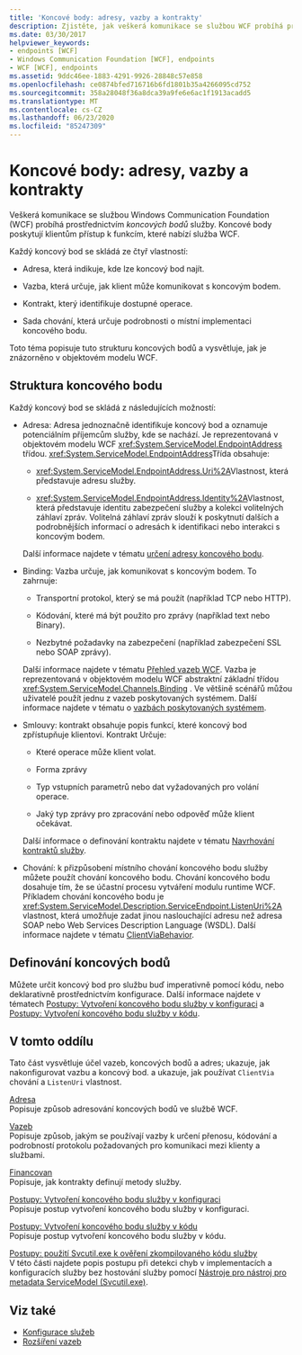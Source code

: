 ```yaml
---
title: 'Koncové body: adresy, vazby a kontrakty'
description: Zjistěte, jak veškerá komunikace se službou WCF probíhá prostřednictvím koncových bodů služby, které klientům poskytují přístup k funkcím, které služba nabízí.
ms.date: 03/30/2017
helpviewer_keywords:
- endpoints [WCF]
- Windows Communication Foundation [WCF], endpoints
- WCF [WCF], endpoints
ms.assetid: 9ddc46ee-1883-4291-9926-28848c57e858
ms.openlocfilehash: ce0874bfed716716b6fd1801b35a4266095cd752
ms.sourcegitcommit: 358a28048f36a8dca39a9fe6e6ac1f1913acadd5
ms.translationtype: MT
ms.contentlocale: cs-CZ
ms.lasthandoff: 06/23/2020
ms.locfileid: "85247309"
---
```

# <a name="endpoints-addresses-bindings-and-contracts"></a>Koncové body: adresy, vazby a kontrakty

Veškerá komunikace se službou Windows Communication Foundation (WCF) probíhá prostřednictvím *koncových bodů* služby. Koncové body poskytují klientům přístup k funkcím, které nabízí služba WCF.

Každý koncový bod se skládá ze čtyř vlastností:

- Adresa, která indikuje, kde lze koncový bod najít.

- Vazba, která určuje, jak klient může komunikovat s koncovým bodem.

- Kontrakt, který identifikuje dostupné operace.

- Sada chování, která určuje podrobnosti o místní implementaci koncového bodu.

Toto téma popisuje tuto strukturu koncových bodů a vysvětluje, jak je znázorněno v objektovém modelu WCF.

## <a name="the-structure-of-an-endpoint"></a>Struktura koncového bodu

Každý koncový bod se skládá z následujících možností:

- Adresa: Adresa jednoznačně identifikuje koncový bod a oznamuje potenciálním příjemcům služby, kde se nachází. Je reprezentovaná v objektovém modelu WCF <xref:System.ServiceModel.EndpointAddress> třídou. <xref:System.ServiceModel.EndpointAddress>Třída obsahuje:

  - <xref:System.ServiceModel.EndpointAddress.Uri%2A>Vlastnost, která představuje adresu služby.

  - <xref:System.ServiceModel.EndpointAddress.Identity%2A>Vlastnost, která představuje identitu zabezpečení služby a kolekci volitelných záhlaví zpráv. Volitelná záhlaví zpráv slouží k poskytnutí dalších a podrobnějších informací o adresách k identifikaci nebo interakci s koncovým bodem.

  Další informace najdete v tématu [určení adresy koncového bodu](../specifying-an-endpoint-address.md).

- Binding: Vazba určuje, jak komunikovat s koncovým bodem. To zahrnuje:

  - Transportní protokol, který se má použít (například TCP nebo HTTP).

  - Kódování, které má být použito pro zprávy (například text nebo Binary).

  - Nezbytné požadavky na zabezpečení (například zabezpečení SSL nebo SOAP zprávy).

  Další informace najdete v tématu [Přehled vazeb WCF](../bindings-overview.md). Vazba je reprezentovaná v objektovém modelu WCF abstraktní základní třídou <xref:System.ServiceModel.Channels.Binding> . Ve většině scénářů můžou uživatelé použít jednu z vazeb poskytovaných systémem. Další informace najdete v tématu o [vazbách poskytovaných systémem](../system-provided-bindings.md).

- Smlouvy: kontrakt obsahuje popis funkcí, které koncový bod zpřístupňuje klientovi. Kontrakt Určuje:

  - Které operace může klient volat.

  - Forma zprávy

  - Typ vstupních parametrů nebo dat vyžadovaných pro volání operace.

  - Jaký typ zprávy pro zpracování nebo odpověď může klient očekávat.

  Další informace o definování kontraktu najdete v tématu [Navrhování kontraktů služby](../designing-service-contracts.md).

- Chování: k přizpůsobení místního chování koncového bodu služby můžete použít chování koncového bodu. Chování koncového bodu dosahuje tím, že se účastní procesu vytváření modulu runtime WCF. Příkladem chování koncového bodu je <xref:System.ServiceModel.Description.ServiceEndpoint.ListenUri%2A> vlastnost, která umožňuje zadat jinou naslouchající adresu než adresa SOAP nebo Web Services Description Language (WSDL). Další informace najdete v tématu [ClientViaBehavior](../diagnostics/wmi/clientviabehavior.md).

## <a name="defining-endpoints"></a>Definování koncových bodů

Můžete určit koncový bod pro službu buď imperativně pomocí kódu, nebo deklarativně prostřednictvím konfigurace. Další informace najdete v tématech [Postupy: Vytvoření koncového bodu služby v konfiguraci](how-to-create-a-service-endpoint-in-configuration.md) a [Postupy: Vytvoření koncového bodu služby v kódu](how-to-create-a-service-endpoint-in-code.md).

## <a name="in-this-section"></a>V tomto oddílu

Tato část vysvětluje účel vazeb, koncových bodů a adres; ukazuje, jak nakonfigurovat vazbu a koncový bod. a ukazuje, jak používat `ClientVia` chování a `ListenUri` vlastnost.

[Adresa](endpoint-addresses.md)\
Popisuje způsob adresování koncových bodů ve službě WCF.

[Vazeb](bindings.md)\
Popisuje způsob, jakým se používají vazby k určení přenosu, kódování a podrobností protokolu požadovaných pro komunikaci mezi klienty a službami.

[Financovan](contracts.md)\
Popisuje, jak kontrakty definují metody služby.

[Postupy: Vytvoření koncového bodu služby v konfiguraci](how-to-create-a-service-endpoint-in-configuration.md)\
Popisuje postup vytvoření koncového bodu služby v konfiguraci.

[Postupy: Vytvoření koncového bodu služby v kódu](how-to-create-a-service-endpoint-in-code.md)\
Popisuje postup vytvoření koncového bodu služby v kódu.

[Postupy: použití Svcutil.exe k ověření zkompilovaného kódu služby](how-to-use-svcutil-exe-to-validate-compiled-service-code.md)\
V této části najdete popis postupu při detekci chyb v implementacích a konfiguracích služby bez hostování služby pomocí [Nástroje pro nástroj pro metadata ServiceModel (Svcutil.exe)](../servicemodel-metadata-utility-tool-svcutil-exe.md).

## <a name="see-also"></a>Viz také

- [Konfigurace služeb](../configuring-services.md)
- [Rozšíření vazeb](../extending/extending-bindings.md)
